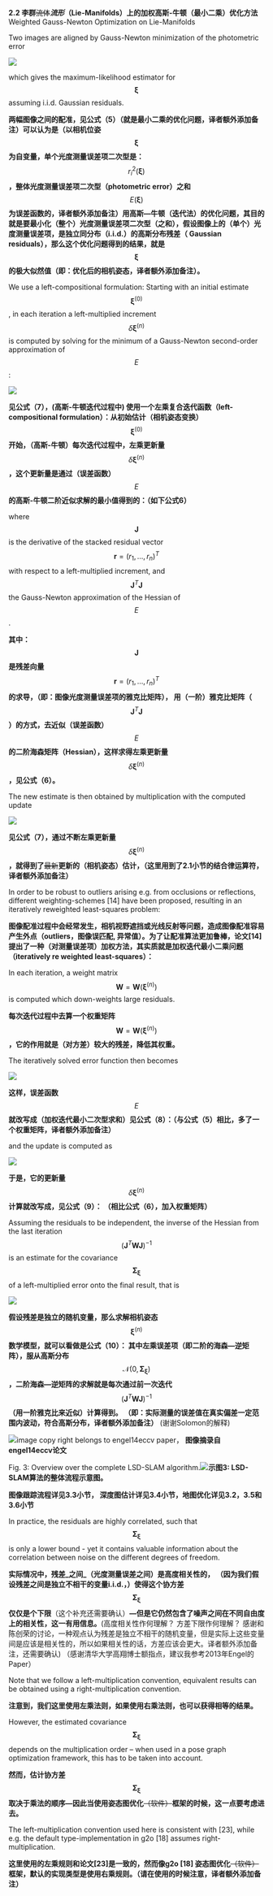 **2.2 李群**~~流体~~**_流形_（Lie-Manifolds）上的加权高斯-牛顿（最小二乘）优化方法** Weighted Gauss-Newton Optimization on Lie-Manifolds

Two images are aligned by Gauss-Newton minimization of the photometric error

![](/assets/equation_5.png)

which gives the maximum-likelihood estimator for $$\mathbf{\xi}$$ assuming i.i.d. Gaussian residuals.

**两幅图像之间的配准，见公式（5）（就是最小二乘的优化问题，译者额外添加备注）可以认为是（以相机位姿** $$\mathbf{\xi}$$ **为自变量，单个光度测量误差项二次型是：** $$r_{i}^2(\mathbf{\xi})$$ **，整体光度测量误差项二次型（photometric error）之和** $$E(\mathbf{\xi})$$ **为误差函数的，译者额外添加备注）用高斯—牛顿（迭代法）的优化问题，其目的就是要最小化（整个）光度测量误差项二次型（之和），假设图像上的（单个）光度测量误差项，是独立同分布（i.i.d.）的高斯分布残差（ Gaussian residuals），那么这个优化问题得到的结果，就是** $$\mathbf{\xi}$$ **的极大似然值（即：优化后的相机姿态，译者额外添加备注）。**

We use a left-compositional formulation: Starting with an initial estimate $$\mathbf{\xi}^{(0)}$$ , in each iteration a left-multiplied increment $$\delta\mathbf{\xi}^{(n)}$$ is computed by solving for the minimum of a Gauss-Newton second-order approximation of $$E$$ :

![](/assets/equation_6.png)

**见公式（7），\(高斯-牛顿迭代过程中\) 使用一个左乘复合迭代函数（left-compositional formulation）：从初始估计（相机姿态变换）** $$\mathbf{\xi}^{(0)}$$ **开始，（高斯-牛顿）每次迭代过程中，左乘更新量** $$\delta\mathbf{\xi}^{(n)}$$ **，这个更新量是通过（误差函数）** $$E$$ **的高斯-牛顿二阶近似求解的最小值得到的：（如下公式6）**

where $$\textbf{J}$$ is the derivative of the stacked residual vector $$\textbf{r} = (r_{1},...,r_{n})^{T}$$ with respect to a left-multiplied increment, and $$\textbf{J}^{T}\textbf{J}$$ the Gauss-Newton approximation of the Hessian of $$E$$.

**其中：** $$\textbf{J}$$ **是残差向量** $$\textbf{r} = (r_{1},...,r_{n})^{T}$$ **的求导，（即：图像光度测量误差项的雅克比矩阵）， 用（一阶）雅克比矩阵（** $$\textbf{J}^{T}\textbf{J}$$ **）的方式，去近似（误差函数）** $$E$$ **的二阶海森矩阵（Hessian），这样求得左乘更新量** $$\delta\mathbf{\xi}^{(n)}$$ **，见公式（6）。**

The new estimate is then obtained by multiplication with the computed update

![](/assets/equation_7.png)

**见公式（7），通过不断左乘更新量** $$\delta\mathbf{\xi}^{(n)}$$ **，就得到了**~~最新~~**更新的（相机姿态）估计，（这里用到了2.1小节的结合律运算符，译者额外添加备注）**

In order to be robust to outliers arising e.g. from occlusions or reflections, different weighting-schemes \[14\] have been proposed, resulting in an iteratively reweighted least-squares problem:

**图像配准过程中会经常发生，相机视野遮挡或光线反射等问题，造成图像配准容易产生外点（outliers，图像误匹配, 异常值）。为了让配准算法更加鲁棒，论文\[14\]提出了一种（对测量误差项）加权方法，其实质就是加权迭代最小二乘问题（iteratively re weighted least-squares）：**

In each iteration, a weight matrix $$\textbf{W} = \textbf{W}(\mathbf{\xi}^{(n)})$$ is computed which down-weights large residuals.

**每次迭代过程中去算一个权重矩阵** $$\textbf{W} = \textbf{W}(\mathbf{\xi}^{(n)})$$ **，它的作用就是（对方差）较大的残差，降低其权重。**

The iteratively solved error function then becomes

![](/assets/equation_8.png)

**这样，误差函数** $$E$$ **就改写成（加权迭代最小二次型求和）见公式（8）：（与公式（5）相比，多了一个权重矩阵，译者额外添加备注）**

and the update is computed as

![](/assets/equation_9.png)

**于是，它的更新量** $$\delta\mathbf{\xi}^{(n)}$$ **计算就改写成，见公式（9）： （相比公式（6），加入权重矩阵）**

Assuming the residuals to be independent, the inverse of the Hessian from the last iteration $$(\textbf{J}^{T}\textbf{W}\textbf{J})^{-1}$$ is an estimate for the covariance $$\mathbf{\Sigma}_{\mathbf{\xi}}$$ of a left-multiplied error onto the final result, that is

![](/assets/equation_10.png)

**假设残差是独立的随机变量，那么求解相机姿态** $$\mathbf{\xi}^{(n)}$$ **数学模型，就可以看做是公式（10）： 其中左乘误差项（即二阶的海森—逆矩阵），服从高斯分布** $$\mathcal{N}(0, \mathbf{\Sigma}_\mathbf{\xi})$$ **，二阶海森—逆矩阵的求解就是每次通过前一次迭代** $$(\textbf{J}^{T}\textbf{W}\textbf{J})^{-1}$$ **（用一阶雅克比来近似）计算得到。 （即：实际测量的误差值在真实偏差一定范围内波动，符合高斯分布，译者额外添加备注）** (谢谢Solomon的解释)

![](/assets/fig_3.png)image copy right belongs to engel14eccv paper， **图像摘录自 engel14eccv论文**

Fig. 3: Overview over the complete LSD-SLAM algorithm.![](/assets/fig_3_cn.png)**示图3: LSD-SLAM算法的整体流程示意图。**

**图像跟踪流程详见3.3小节， 深度图估计详见3.4小节，地图优化详见3.2，3.5和3.6小节**

In practice, the residuals are highly correlated, such that $$\mathbf{\Sigma}_{\mathbf{\xi}}$$ is only a lower bound - yet it contains valuable information about the correlation between noise on the different degrees of freedom.

**实际情况中，残差_之间_（光度测量误差之间）是高度相关性的， （因为我们假设残差之间是独立不相干的变量i.i.d.，）使得这个协方差** $$\mathbf{\Sigma}_{\mathbf{\xi}}$$ **仅仅是个下限**（这个补充还需要确认）**—但是它仍然包含了噪声之间在不同自由度上的相关性，这一有用信息。**(高度相关性作何理解？ 方差下限作何理解？ 感谢和陈创荣的讨论，一种观点认为残差是独立不相干的随机变量，但是实际上这些变量间是应该是相关性的，所以如果相关性的话，方差应该会更大。译者额外添加备注，还需要确认)
（感谢清华大学高翔博士额指点，建议我参考2013年Engel的Paper）

Note that we follow a left-multiplication convention, equivalent results can be obtained using a right-multiplication convention.

**注意到，我们这里使用左乘法则，如果使用右乘法则，也可以获得相等的结果。**

However, the estimated covariance $$\mathbf{\Sigma}_{\mathbf{\xi}}$$ depends on the multiplication order – when used in a pose graph optimization framework, this has to be taken into account.

**然而，估计协方差** $$\mathbf{\Sigma}_{\mathbf{\xi}}$$ **取决于乘法的顺序—因此当使用姿态图优化**~~（软件）~~**框架的时候，这一点要考虑进去。**

The left-multiplication convention used here is consistent with \[23\], while e.g. the default type-implementation in g2o \[18\] assumes right-multiplication.

**这里使用的左乘规则和论文\[23\]是一致的，然而像g2o \[18\] 姿态图优化**~~（软件）~~**框架，默认的实现类型是使用右乘规则。（请在使用的时候注意，译者额外添加备注）**

